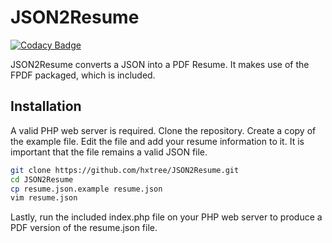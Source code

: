 # JSON2Resume

[![Codacy Badge](https://api.codacy.com/project/badge/Grade/d96205a06e2a45838b782cc23b07ea95)](https://app.codacy.com/manual/hxtree/JSON2Resume?utm_source=github.com&utm_medium=referral&utm_content=hxtree/JSON2Resume&utm_campaign=Badge_Grade_Dashboard)

JSON2Resume converts a JSON into a PDF Resume. It makes use of the FPDF packaged, which is included.

## Installation
A valid PHP web server is required. Clone the repository. Create a copy of the example file. Edit the file and add your resume information to it. It is important that the file remains a valid JSON file.

```bash
git clone https://github.com/hxtree/JSON2Resume.git
cd JSON2Resume
cp resume.json.example resume.json
vim resume.json
```

Lastly, run the included index.php file on your PHP web server to produce a PDF version of the resume.json file.